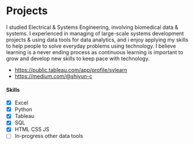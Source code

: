 # Projects

I studied Electrical & Systems Engineering, involving biomedical data & systems. I experienced in managing of large-scale systems development projects & using data tools for data analytics, and i enjoy applying my skills to help people to solve everyday problems using technology. I believe learning is a never ending process as continuous learning is important to grow and develop new skills to keep pace with technology.

* <https://public.tableau.com/app/profile/sylearn>
* <https://medium.com/@shiyun-c>

#### Skills

- [x] Excel
- [x] Python
- [x] Tableau
- [x] SQL
- [x] HTML CSS JS
- [ ] In-progress other data tools
